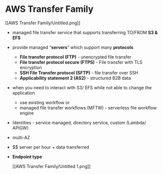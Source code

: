 # AWS Transfer Family

[[AWS Transfer Family/Untitled.png]]

- managed file transfer service that supports transferring TO/FROM **S3 & EFS**
- provide managed “**servers**” which support many **protocols**
    - **File transfer protocol (FTP)** - unencrypted file transfer
    - **File transfer protocol secure (FTPS)** - File transfer with TLS encryption
    - **SSH File Transfer protocol (SFTP)** - file transfer over SSH
    - **Applicability statement 2 (AS2)** - structured B2B data
- when you need to interact with S3/ EFS while not able to change the application
    - use existing workflow or
    - managed file transfer workflows (MFTW) - serverless file workflow engine
- Identities - service managed, directory service, custom (Lambda/ APIGW)
- multi-AZ
- $$ server per hour + data transferred
- **Endpoint type**

    [[AWS Transfer Family/Untitled 1.png]]

